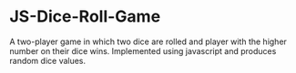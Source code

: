 # JS-Dice-Roll-Game

A two-player game in which two dice are rolled and player with the higher number on their dice wins. Implemented using javascript and produces random dice values.
